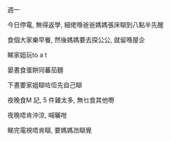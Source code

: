 週一

今日停電, 無得返學, 細佬喺爸爸媽媽張床瞓到八點半先醒

食個大家樂早餐, 然後媽媽要去探公公, 就留喺屋企

睇家姐玩to a t

晏晝食蛋餅同蕃茄麵

下晝要家姐瞓咗佢先自己瞓

夜晚食M 記, 5 件雞太多, 無乜食其他嘢

夜晚唔肯沖涼, 喊曬咁

睇完電視唔肯瞓, 要媽媽氹瞓覺
